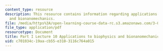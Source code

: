 ```yaml
---
content_type: resource
description: This resource contains information regarding applications to biophysics
  and bionanomechanics.
file: /media/https%3A/open-learning-course-data-rc.s3.amazonaws.com/3-021j-introduction-to-modeling-and-simulation-spring-2012/c701034c19aacb55e3103116c764a015_MIT3_021JS12_P1_L10.pdf
file_type: application/pdf
resourcetype: Document
title: Part I Lecture 10 Applications to biophysics and bionanomechanics
uid: c701034c-19aa-cb55-e310-3116c764a015
---
```

